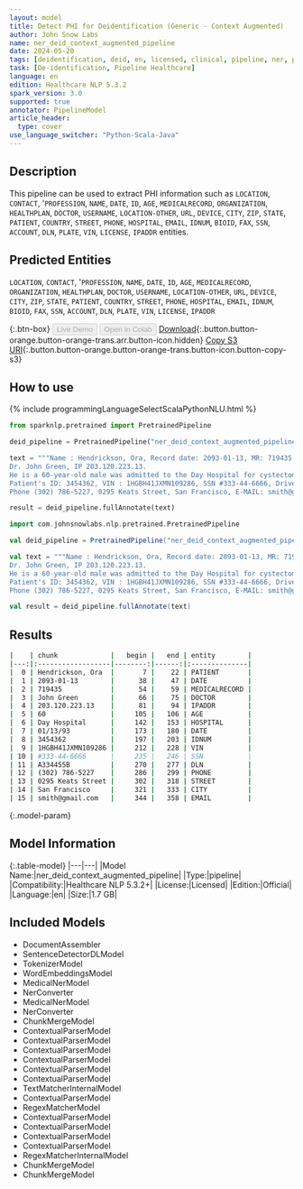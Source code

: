 ```yaml
---
layout: model
title: Detect PHI for Deidentification (Generic - Context Augmented)
author: John Snow Labs
name: ner_deid_context_augmented_pipeline
date: 2024-05-20
tags: [deidentification, deid, en, licensed, clinical, pipeline, ner, phi]
task: [De-identification, Pipeline Healthcare]
language: en
edition: Healthcare NLP 5.3.2
spark_version: 3.0
supported: true
annotator: PipelineModel
article_header:
  type: cover
use_language_switcher: "Python-Scala-Java"
---
```


## Description

This pipeline can be used to extract PHI information such as `LOCATION`, `CONTACT`, '`PROFESSION`, `NAME`, `DATE`, `ID`, `AGE`, `MEDICALRECORD`, `ORGANIZATION`, `HEALTHPLAN`, `DOCTOR`, `USERNAME`, `LOCATION-OTHER`, `URL`, `DEVICE`, `CITY`, `ZIP`, `STATE`, `PATIENT`, `COUNTRY`, `STREET`, `PHONE`, `HOSPITAL`, `EMAIL`, `IDNUM`, `BIOID`, `FAX`, `SSN`, `ACCOUNT`, `DLN`, `PLATE`, `VIN`, `LICENSE`, `IPADDR` entities.

## Predicted Entities

`LOCATION`, `CONTACT`, '`PROFESSION`, `NAME`, `DATE`, `ID`, `AGE`, `MEDICALRECORD`, `ORGANIZATION`, `HEALTHPLAN`, `DOCTOR`, `USERNAME`, `LOCATION-OTHER`, `URL`, `DEVICE`, `CITY`, `ZIP`, `STATE`, `PATIENT`, `COUNTRY`, `STREET`, `PHONE`, `HOSPITAL`, `EMAIL`, `IDNUM`, `BIOID`, `FAX`, `SSN`, `ACCOUNT`, `DLN`, `PLATE`, `VIN`, `LICENSE`, `IPADDR`


{:.btn-box}
<button class="button button-orange" disabled>Live Demo</button>
<button class="button button-orange" disabled>Open in Colab</button>
[Download](https://s3.amazonaws.com/auxdata.johnsnowlabs.com/clinical/models/ner_deid_context_augmented_pipeline_en_5.3.2_3.0_1716194357476.zip){:.button.button-orange.button-orange-trans.arr.button-icon.hidden}
[Copy S3 URI](s3://auxdata.johnsnowlabs.com/clinical/models/ner_deid_context_augmented_pipeline_en_5.3.2_3.0_1716194357476.zip){:.button.button-orange.button-orange-trans.button-icon.button-copy-s3}

## How to use



<div class="tabs-box" markdown="1">
{% include programmingLanguageSelectScalaPythonNLU.html %}
  
```python
from sparknlp.pretrained import PretrainedPipeline

deid_pipeline = PretrainedPipeline("ner_deid_context_augmented_pipeline", "en", "clinical/models")

text = """Name : Hendrickson, Ora, Record date: 2093-01-13, MR: 719435.
Dr. John Green, IP 203.120.223.13.
He is a 60-year-old male was admitted to the Day Hospital for cystectomy on 01/13/93.
Patient's ID: 3454362, VIN : 1HGBH41JXMN109286, SSN #333-44-6666, Driver's license no: A334455B.
Phone (302) 786-5227, 0295 Keats Street, San Francisco, E-MAIL: smith@gmail.com."""

result = deid_pipeline.fullAnnotate(text)
```
```scala
import com.johnsnowlabs.nlp.pretrained.PretrainedPipeline

val deid_pipeline = PretrainedPipeline("ner_deid_context_augmented_pipeline", "en", "clinical/models")

val text = """Name : Hendrickson, Ora, Record date: 2093-01-13, MR: 719435.
Dr. John Green, IP 203.120.223.13.
He is a 60-year-old male was admitted to the Day Hospital for cystectomy on 01/13/93.
Patient's ID: 3454362, VIN : 1HGBH41JXMN109286, SSN #333-44-6666, Driver's license no: A334455B.
Phone (302) 786-5227, 0295 Keats Street, San Francisco, E-MAIL: smith@gmail.com."""

val result = deid_pipeline.fullAnnotate(text)
```
</div>

## Results

```bash
|    | chunk             |   begin |   end | entity        |
|---:|:------------------|--------:|------:|:--------------|
|  0 | Hendrickson, Ora  |       7 |    22 | PATIENT       |
|  1 | 2093-01-13        |      38 |    47 | DATE          |
|  2 | 719435            |      54 |    59 | MEDICALRECORD |
|  3 | John Green        |      66 |    75 | DOCTOR        |
|  4 | 203.120.223.13    |      81 |    94 | IPADDR        |
|  5 | 60                |     105 |   106 | AGE           |
|  6 | Day Hospital      |     142 |   153 | HOSPITAL      |
|  7 | 01/13/93          |     173 |   180 | DATE          |
|  8 | 3454362           |     197 |   203 | IDNUM         |
|  9 | 1HGBH41JXMN109286 |     212 |   228 | VIN           |
| 10 | #333-44-6666      |     235 |   246 | SSN           |
| 11 | A334455B          |     270 |   277 | DLN           |
| 12 | (302) 786-5227    |     286 |   299 | PHONE         |
| 13 | 0295 Keats Street |     302 |   318 | STREET        |
| 14 | San Francisco     |     321 |   333 | CITY          |
| 15 | smith@gmail.com   |     344 |   358 | EMAIL         |
```

{:.model-param}
## Model Information

{:.table-model}
|---|---|
|Model Name:|ner_deid_context_augmented_pipeline|
|Type:|pipeline|
|Compatibility:|Healthcare NLP 5.3.2+|
|License:|Licensed|
|Edition:|Official|
|Language:|en|
|Size:|1.7 GB|

## Included Models

- DocumentAssembler
- SentenceDetectorDLModel
- TokenizerModel
- WordEmbeddingsModel
- MedicalNerModel
- NerConverter
- MedicalNerModel
- NerConverter
- ChunkMergeModel
- ContextualParserModel
- ContextualParserModel
- ContextualParserModel
- ContextualParserModel
- ContextualParserModel
- ContextualParserModel
- TextMatcherInternalModel
- ContextualParserModel
- RegexMatcherModel
- ContextualParserModel
- ContextualParserModel
- ContextualParserModel
- ContextualParserModel
- RegexMatcherInternalModel
- ChunkMergeModel
- ChunkMergeModel
